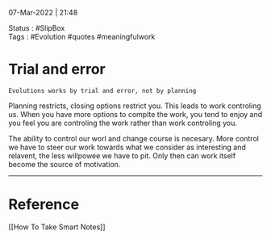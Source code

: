 07-Mar-2022 | 21:48

Status : #SlipBox  
Tags : #Evolution #quotes #meaningfulwork



# Trial and error

``````
Evolutions works by trial and error, not by planning
``````

Planning restricts, closing options restrict you. This leads to work controling us. When you have more options to complte the work, you tend to enjoy and you feel you are controling the work rather than work controling you. 

The ability to control our worl and change course is necesary. More control we have to steer our work towards what we consider as interesting and relavent, the less willpowee we have to pit. Only then can work itself become the source of motivation.


---

# Reference
[[How To Take Smart Notes]]